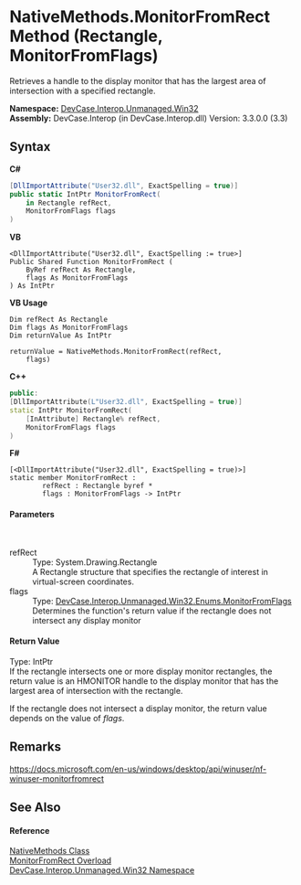 # NativeMethods.MonitorFromRect Method (Rectangle, MonitorFromFlags)
 

Retrieves a handle to the display monitor that has the largest area of intersection with a specified rectangle.

**Namespace:**&nbsp;<a href="N_DevCase_Interop_Unmanaged_Win32">DevCase.Interop.Unmanaged.Win32</a><br />**Assembly:**&nbsp;DevCase.Interop (in DevCase.Interop.dll) Version: 3.3.0.0 (3.3)

## Syntax

**C#**<br />
``` C#
[DllImportAttribute("User32.dll", ExactSpelling = true)]
public static IntPtr MonitorFromRect(
	in Rectangle refRect,
	MonitorFromFlags flags
)
```

**VB**<br />
``` VB
<DllImportAttribute("User32.dll", ExactSpelling := true>]
Public Shared Function MonitorFromRect ( 
	ByRef refRect As Rectangle,
	flags As MonitorFromFlags
) As IntPtr
```

**VB Usage**<br />
``` VB Usage
Dim refRect As Rectangle
Dim flags As MonitorFromFlags
Dim returnValue As IntPtr

returnValue = NativeMethods.MonitorFromRect(refRect, 
	flags)
```

**C++**<br />
``` C++
public:
[DllImportAttribute(L"User32.dll", ExactSpelling = true)]
static IntPtr MonitorFromRect(
	[InAttribute] Rectangle% refRect, 
	MonitorFromFlags flags
)
```

**F#**<br />
``` F#
[<DllImportAttribute("User32.dll", ExactSpelling = true)>]
static member MonitorFromRect : 
        refRect : Rectangle byref * 
        flags : MonitorFromFlags -> IntPtr 

```


#### Parameters
&nbsp;<dl><dt>refRect</dt><dd>Type: System.Drawing.Rectangle<br />A Rectangle structure that specifies the rectangle of interest in virtual-screen coordinates.</dd><dt>flags</dt><dd>Type: <a href="T_DevCase_Interop_Unmanaged_Win32_Enums_MonitorFromFlags">DevCase.Interop.Unmanaged.Win32.Enums.MonitorFromFlags</a><br />Determines the function's return value if the rectangle does not intersect any display monitor</dd></dl>

#### Return Value
Type: IntPtr<br />If the rectangle intersects one or more display monitor rectangles, the return value is an HMONITOR handle to the display monitor that has the largest area of intersection with the rectangle. 

 If the rectangle does not intersect a display monitor, the return value depends on the value of *flags*.

## Remarks
<a href="https://docs.microsoft.com/en-us/windows/desktop/api/winuser/nf-winuser-monitorfromrect" target="_blank">https://docs.microsoft.com/en-us/windows/desktop/api/winuser/nf-winuser-monitorfromrect</a>

## See Also


#### Reference
<a href="T_DevCase_Interop_Unmanaged_Win32_NativeMethods">NativeMethods Class</a><br /><a href="Overload_DevCase_Interop_Unmanaged_Win32_NativeMethods_MonitorFromRect">MonitorFromRect Overload</a><br /><a href="N_DevCase_Interop_Unmanaged_Win32">DevCase.Interop.Unmanaged.Win32 Namespace</a><br />